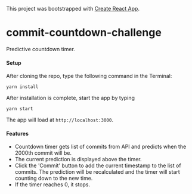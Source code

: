This project was bootstrapped with [Create React App](https://github.com/facebook/create-react-app).

# commit-countdown-challenge
Predictive countdown timer.

#### Setup

After cloning the repo, type the following command in the Terminal:

```
yarn install
```

After installation is complete, start the app by typing

```
yarn start
```

The app will load at `http://localhost:3000`.

#### Features

* Countdown timer gets list of commits from API and predicts when the 2000th commit will be.
* The current prediction is displayed above the timer.
* Click the 'Commit' button to add the current timestamp to the list of commits.  The prediction will be recalculated and the timer will start counting down to the new time.
* If the timer reaches 0, it stops.
